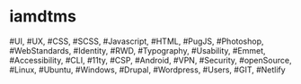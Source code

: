 # iamdtms

#UI, #UX, #CSS, #SCSS, #Javascript, #HTML, #PugJS, #Photoshop, #WebStandards, #Identity, #RWD, #Typography, #Usability, #Emmet, #Accessibility, #CLI, #11ty, #CSP, #Android, #VPN, #Security, #openSource, #Linux, #Ubuntu, #Windows, #Drupal, #Wordpress, #Users, #GIT, #Netlify
